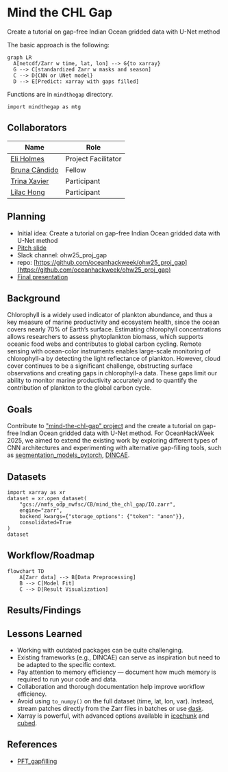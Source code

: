# Mind the CHL Gap

Create a tutorial on gap-free Indian Ocean gridded data with U-Net method


The basic approach is the following:
```mermaid
graph LR
  A[netcdf/Zarr w time, lat, lon] --> G{to xarray}
  G --> C[standardized Zarr w masks and season]
  C --> D{CNN or UNet model}
  D --> E[Predict: xarray with gaps filled]
```

Functions are in `mindthegap` directory.
```
import mindthegap as mtg
```

## Collaborators

| Name                | Role                |
|---------------------|---------------------|
| [Eli Holmes](https://github.com/eeholmes)      | Project Facilitator |
| [Bruna Cândido](https://github.com/brunacandido)       | Fellow         |
| [Trina Xavier](https://github.com/trinaxavier2001)       | Participant         |
| [Lilac Hong](https://github.com/LilacHo) | Participant |



## Planning

* Initial idea: Create a tutorial on gap-free Indian Ocean gridded data with U-Net method
* [Pitch slide](https://docs.google.com/presentation/d/14JyNPC2JicP1IkHbWcDI0xt0FRbDmtdW4NTQo8wN80M/edit?slide=id.g37b3811c38a_11_5#slide=id.g37b3811c38a_11_5)
* Slack channel: ohw25_proj_gap
* repo: [https://github.com/oceanhackweek/ohw25_proj_gap](https://github.com/oceanhackweek/ohw25_proj_gap)
* [Final presentation](https://gamma.app/docs/Daily-Gap-Filled-Chlorophyll-a-Datasets-Using-Deep-Neural-Network-ozsc5xmxri96od1?mode=doc)

## Background
Chlorophyll is a widely used indicator of plankton abundance, and thus a key measure of marine productivity and ecosystem health, since the ocean covers nearly 70% of Earth’s surface. Estimating chlorophyll concentrations allows researchers to assess phytoplankton biomass, which supports oceanic food webs and contributes to global carbon cycling. Remote sensing with ocean-color instruments enables large-scale monitoring of chlorophyll-a by detecting the light reflectance of plankton. However, cloud cover continues to be a significant challenge, obstructing surface observations and creating gaps in chlorophyll-a data. These gaps limit our ability to monitor marine productivity accurately and to quantify the contribution of plankton to the global carbon cycle.

## Goals
Contribute to ["mind-the-chl-gap" project](https://github.com/ocean-satellite-tools/mind-the-chl-gap/tree/main) and the create a tutorial on gap-free Indian Ocean gridded data with U-Net method.
For OceanHackWeek 2025, we aimed to extend the existing work by exploring different types of CNN architectures and experimenting with alternative gap-filling tools, such as [segmentation_models_pytorch](https://github.com/qubvel-org/segmentation_models.pytorch), [DINCAE](https://github.com/gher-uliege/DINCAE.jl/tree/main).


## Datasets

```
import xarray as xr
dataset = xr.open_dataset(
    "gcs://nmfs_odp_nwfsc/CB/mind_the_chl_gap/IO.zarr",
    engine="zarr",
    backend_kwargs={"storage_options": {"token": "anon"}},
    consolidated=True
)
dataset
```

## Workflow/Roadmap
```mermaid
flowchart TD
    A[Zarr data] --> B[Data Preprocessing]
    B --> C[Model Fit]
    C --> D[Result Visualization]
```

## Results/Findings


## Lessons Learned
* Working with outdated packages can be quite challenging.
* Existing frameworks (e.g., DINCAE) can serve as inspiration but need to be adapted to the specific context.
* Pay attention to memory efficiency — document how much memory is required to run your code and data.
* Collaboration and thorough documentation help improve workflow efficiency.
* Avoid using `to_numpy()` on the full dataset (time, lat, lon, var). Instead, stream patches directly from the Zarr files in batches or use [dask](https://www.dask.org/).
* Xarray is powerful, with advanced options available in [icechunk](https://github.com/earth-mover/icechunk) and [cubed](https://www.youtube.com/watch?v=HUFY2EFc6zs).

## References
* [PFT_gapfilling](https://github.com/EhsanMehdipour/PFT_gapfilling)



